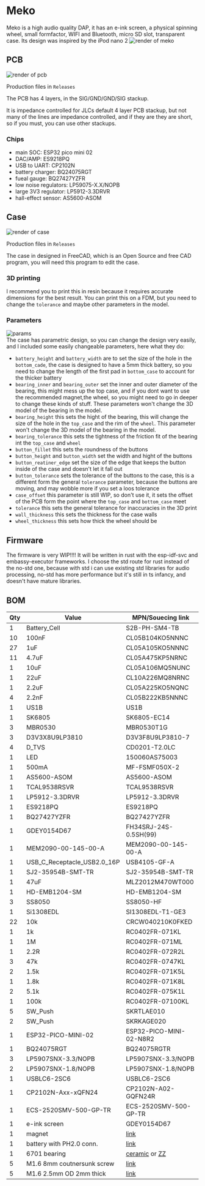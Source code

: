 # Meko
Meko is a high audio quality DAP, it has an e-ink screen, a physical spinning wheel, small formfactor, WIFI and Bluetooth, micro SD slot, transparent case. Its design was inspired by the iPod nano 2
![render of meko](https://hc-cdn.hel1.your-objectstorage.com/s/v3/83b9b50cc86617301cda5601078db6ff36537eb6_0049.png)

## PCB 

![render of pcb]()  
  
Production files in `Releases`  
  
The PCB has 4 layers, in the SIG/GND/GND/SIG stackup.  
  
It is impedance controlled for JLCs default 4 layer PCB stackup, but not many of the lines are impedance controlled, and if they are they are short, so if you must, you can use other stackups.

### Chips

- main SOC: ESP32 pico mini 02
- DAC/AMP: ES9218PQ
- USB to UART: CP2102N
- battery charger: BQ24075RGT
- fueal gauge: BQ27427YZFR
- low noise regulators: LP59075-X.X/NOPB
- large 3V3 regulator: LP5912-3.3DRVR
- hall-effect sensor: AS5600-ASOM

## Case 

![render of case]()  
  
Production files in `Releases`  
  
The case in designed in FreeCAD, which is an Open Source  and free CAD program, you will need this program to edit the case.

### 3D printing 

I recommend you to print this in resin because it requires accurate dimensions for the best result. You can print this on a FDM, but you need to change the `tolerance` and maybe other parameters in the model.

### Parameters

![params](https://hc-cdn.hel1.your-objectstorage.com/s/v3/28701e145fee447792843a0d50e1efcada36852c_screenshot_20250621_093625.png)  
The case has parametric design, so you can change the design very easily, and I included some easily changeable parameters, here what they do:

- `battery_height` and `battery_width` are to set the size of the hole in the `bottom_cade`, the case is designed to have a 5mm thick battery, so you need to change the length of the first pad in `bottom_case` to account for the thicker battery 
- `bearing_inner` and `bearing_outer` set the inner and outer diameter of the bearing, this might mess up the top case, and if you dont want to use the recommended magnet,the wheel, so you might need to go in deeper to change these kinds of stuff. These parameters won't change the 3D model of the bearing in the model. 
- `bearing_height` this sets the hight of the bearing, this will change the size of the hole in the `top_case` and the rim of the `wheel`. This parameter won't change the 3D model of the bearing in the model. 
- `bearing_tolerance` this sets the tightness of the friction fit of the bearing int the `top_case` and `wheel`
- `button_fillet` this sets the roundness of the buttons 
- `button_height` and `button_width` set the width and hight of the buttons 
- `button_reatiner_edge` set the size of the edge that keeps the button inside of the case and doesn't let it fall out 
- `button_tolerance` sets the tolerance of the buttons to the case, this is a different form the general `tolerance` parameter, because the buttons are moving, and may wobble more if you set a loos tolerance
- `case_offset` this parameter is still WIP, so don't use it, it sets the offset of the PCB form the point where the `top_case` and `bottom_case` meet 
- `tolerance` this sets the general tolerance for inaccuracies in the 3D print 
- `wall_thickness` this sets the thickness for the case walls 
- `wheel_thickness` this sets how thick the wheel should be 

## Firmware 

The firmware is very WIP!!!! It will be written in rust with the esp-idf-svc and embassy-executor frameworks. I choose the std route for rust instead of the no-std one, because with std i can use existing std libraries for audio processing, no-std has more performance but it's still in ts infancy, and doesn't have mature libraries.

## BOM 


|Qty|Value                      |MPN/Souecing link      |
|---|---------------------------|-----------------------|
|1  |Battery_Cell               |S2B-PH-SM4-TB          |
|10 |100nF                      |CL05B104KO5NNNC        |
|27 |1uF                        |CL05A105KO5NNNC        |
|11 |4.7uF                      |CL05A475KP5NRNC        |
|1  |10uF                       |CL05A106MQ5NUNC        |
|1  |22uF                       |CL10A226MQ8NRNC        |
|1  |2.2uF                      |CL05A225KO5NQNC        |
|4  |2.2nF                      |CL05B222KB5NNNC        |
|1  |US1B                       |US1B                   |
|1  |SK6805                     |SK6805-EC14            |
|3  |MBR0530                    |MBR0530T1G             |
|3  |D3V3X8U9LP3810             | D3V3F8U9LP3810-7      |
|4  |D_TVS                      | CD0201-T2.0LC         |
|1  |LED                        |150060AS75003          |
|1  |500mA                      |MF-FSMF050X-2          |
|1  |AS5600-ASOM                |AS5600-ASOM            |
|1  |TCAL9538RSVR               |TCAL9538RSVR           |
|1  |LP5912-3.3DRVR             |LP5912-3.3DRVR         |
|1  |ES9218PQ                   |ES9218PQ               |
|1  |BQ27427YZFR                |BQ27427YZFR            |
|1  |GDEY0154D67                |FH34SRJ-24S-0.5SH(99)  |
|1  |MEM2090-00-145-00-A        |MEM2090-00-145-00-A    |
|1  |USB_C_Receptacle_USB2.0_16P|USB4105-GF-A           |
|1  |SJ2-35954B-SMT-TR          | SJ2-35954B-SMT-TR     |
|1  |47uF                       |MLZ2012M470WT000       |
|1  |HD-EMB1204-SM              | HD-EMB1204-SM         |
|3  |SS8050                     |SS8050-HF              |
|1  |Si1308EDL                  |SI1308EDL-T1-GE3       |
|22 |10k                        |CRCW040210K0FKED       |
|1  |1k                         |RC0402FR-071KL         |
|1  |1M                         |RC0402FR-071ML         |
|1  |2.2R                       |RC0402FR-072R2L        |
|3  |47k                        |RC0402FR-0747KL        |
|2  |1.5k                       |RC0402FR-071K5L        |
|1  |1.8k                       |RC0402FR-071K8L        |
|2  |5.1k                       |RC0402FR-075K1L        |
|1  |100k                       |RC0402FR-07100KL       |
|5  |SW_Push                    |SKRTLAE010             |
|2  |SW_Push                    |SKRKAGE020             |
|1  |ESP32-PICO-MINI-02         |ESP32-PICO-MINI-02-N8R2|
|1  |BQ24075RGT                 |BQ24075RGTR            |
|3  |LP5907SNX-3.3/NOPB         |LP5907SNX-3.3/NOPB     |
|2  |LP5907SNX-1.8/NOPB         |LP5907SNX-1.8/NOPB     |
|1  |USBLC6-2SC6                |USBLC6-2SC6            |
|1  |CP2102N-Axx-xQFN24         |CP2102N-A02-GQFN24R    |
|1  |ECS-2520SMV-500-GP-TR      |ECS-2520SMV-500-GP-TR  |
|1  |e-ink screen               |GDEY0154D67            |
|1  |magnet                     |[link](https://www.first4magnets.com/product/6mm-dia-x-1mm-thick-diametrically-magnetised-n42-neodymium-magnet-20413) |
|1  |battery with PH2.0 conn.   |[link](https://www.aliexpress.com/item/1005006043243361.html) |
|1  |6701 bearing               |[ceramic](https://www.aliexpress.com/item/1005007752030168.html) or [ZZ](https://www.aliexpress.com/item/1005006822613982.html) |
|5  |M1.6 8mm coutnersunk screw |[link](https://www.aliexpress.com/item/1005003620203113.html) |
|5  |M1.6 2.5mm OD 2mm thick    |[link](https://www.aliexpress.com/item/1005007653131713.html) |
